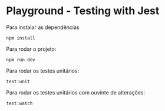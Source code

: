 # Playground - Testing with Jest

Para instalar as dependências
```
npm install
```

Para rodar o projeto: 
```
npm run dev
```


Para rodar os testes unitários:

```
test:unit
```

Para rodar os testes unitários com ouvinte de alterações:

```
test:watch
```

